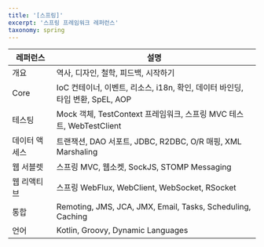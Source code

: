 ```yaml
---
title: '[스프링]'
excerpt: '스프링 프레임워크 레퍼런스'
taxonomy: spring
---
```



| 레퍼런스      | 설명                                                                          |
| ------------- | ----------------------------------------------------------------------------- |
| 개요          | 역사, 디자인, 철학, 피드백, 시작하기                                          |
| Core          | IoC 컨테이너, 이벤트, 리소스, i18n, 확인, 데이터 바인딩, 타입 변환, SpEL, AOP |
| 테스팅        | Mock 객체, TestContext 프레임워크, 스프링 MVC 테스트, WebTestClient           |
| 데이터 액세스 | 트랜잭션, DAO 서포트, JDBC, R2DBC, O/R 매핑, XML Marshaling                   |
| 웹 서블렛     | 스프링 MVC, 웹소켓, SockJS, STOMP Messaging                                   |
| 웹 리액티브   | 스프링 WebFlux, WebClient, WebSocket, RSocket                                 |
| 통합          | Remoting, JMS, JCA, JMX, Email, Tasks, Scheduling, Caching                    |
| 언어          | Kotlin, Groovy, Dynamic Languages                                             |
